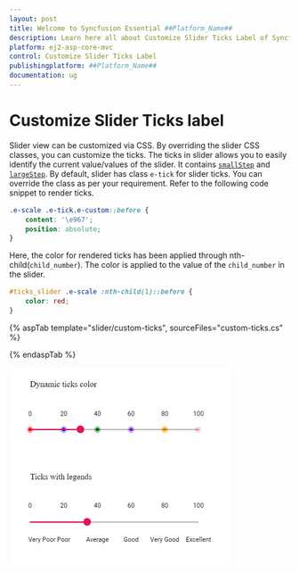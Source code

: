 ```yaml
---
layout: post
title: Welcome to Syncfusion Essential ##Platform_Name##
description: Learn here all about Customize Slider Ticks Label of Syncfusion Essential ##Platform_Name## widgets based on HTML5 and jQuery.
platform: ej2-asp-core-mvc
control: Customize Slider Ticks Label
publishingplatform: ##Platform_Name##
documentation: ug
---
```


# Customize Slider Ticks label

Slider view can be customized via CSS. By overriding the slider CSS classes, you can customize the ticks. The ticks in slider
allows you to easily identify the current value/values of the slider. It contains
[`smallStep`](https://ej2.syncfusion.com/documentation/slider/api-ticksData.html?lang=typescript#smallstep)
and [`largeStep`](https://ej2.syncfusion.com/documentation/slider/api-ticksData.html?lang=typescript#largestep). By default,
slider has class `e-tick` for slider ticks. You can override the class as per your requirement. Refer to the following code
snippet to render ticks.

```css
.e-scale .e-tick.e-custom::before {
    content: '\e967';
    position: absolute;
}
```

Here, the color for rendered ticks has been applied through nth-child(`child_number`). The color is applied to the value of the `child_number` in the slider.

```css
#ticks_slider .e-scale :nth-child(1)::before {
    color: red;
}
```

{% aspTab template="slider/custom-ticks", sourceFiles="custom-ticks.cs" %}

{% endaspTab %}

![ASP .NET Core - Slider - Ticks Customization](../images/ticks-customization.png)